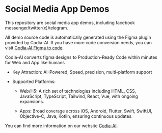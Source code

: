 # Social Media App Demos
This repository are social media app demos, including facebook messenger/twitter(x)/telegram.

All demo source code is automatically generated using the Figma plugin provided by Codia-AI. If you have more code conversion needs, you can visit [Codia-AI Figma to code](https://www.figma.com/community/plugin/1301565000406306598).

Codia-AI converts figma designs to Production-Ready Code within minutes for Web and App like humans

- Key Attraction: AI-Powered, Speed, precision, multi-platform support

- Supported Platforms:

  - Web/H5: A rich set of technologies including HTML, CSS, JavaScript, TypeScript, Tailwind, React, Vue, with ongoing expansions.

  - Apps: Broad coverage across iOS, Android, Flutter, Swift, SwiftUI, Objective-C, Java, Kotlin, ensuring continuous updates.

You can find more information on our website [Codia-AI](https://codia.ai/).